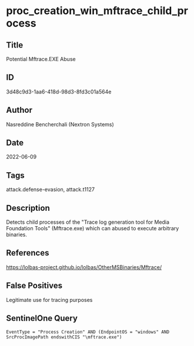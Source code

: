 # proc_creation_win_mftrace_child_process

## Title
Potential Mftrace.EXE Abuse

## ID
3d48c9d3-1aa6-418d-98d3-8fd3c01a564e

## Author
Nasreddine Bencherchali (Nextron Systems)

## Date
2022-06-09

## Tags
attack.defense-evasion, attack.t1127

## Description
Detects child processes of the "Trace log generation tool for Media Foundation Tools" (Mftrace.exe) which can abused to execute arbitrary binaries.

## References
https://lolbas-project.github.io/lolbas/OtherMSBinaries/Mftrace/

## False Positives
Legitimate use for tracing purposes

## SentinelOne Query
```
EventType = "Process Creation" AND (EndpointOS = "windows" AND SrcProcImagePath endswithCIS "\mftrace.exe")

```